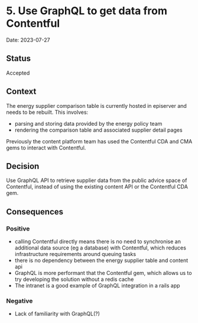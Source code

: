 # 5. Use GraphQL to get data from Contentful

Date: 2023-07-27

## Status

Accepted

## Context

The energy supplier comparison table is currently hosted in episerver and needs to be rebuilt. This involves:

- parsing and storing data provided by the energy policy team
- rendering the comparison table and associated supplier detail pages

Previously the content platform team has used the Contentful CDA and CMA gems to interact with Contentful.

## Decision

Use GraphQL API to retrieve supplier data from the public advice space of Contentful, instead of using the existing content API or the Contentful CDA gem.

## Consequences

### Positive

- calling Contentful directly means there is no need to synchronise an additional data source (eg a database) with Contentful, which reduces infrastructure requirements around queuing tasks
- there is no dependency between the energy supplier table and content api
- GraphQL is more performant that the Contentful gem, which allows us to try developing the solution without a redis cache
- The intranet is a good example of GraphQL integration in a rails app

### Negative

- Lack of familiarity with GraphQL(?)
